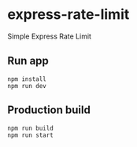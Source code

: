 # express-rate-limit
Simple Express Rate Limit

## Run app

```
npm install
npm run dev
```

## Production build

```
npm run build
npm run start
```